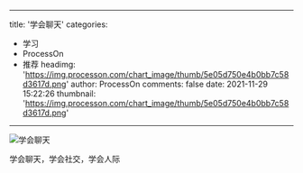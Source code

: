 
---
title: '学会聊天'
categories: 
 - 学习
 - ProcessOn
 - 推荐
headimg: 'https://img.processon.com/chart_image/thumb/5e05d750e4b0bb7c58d3617d.png'
author: ProcessOn
comments: false
date: 2021-11-29 15:22:26
thumbnail: 'https://img.processon.com/chart_image/thumb/5e05d750e4b0bb7c58d3617d.png'
---

<div>   
<img class="thumb" alt="学会聊天" src="https://img.processon.com/chart_image/thumb/5e05d750e4b0bb7c58d3617d.png" referrerpolicy="no-referrer">
<p>学会聊天，学会社交，学会人际</p>  
</div>
            